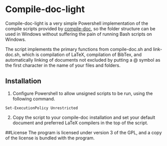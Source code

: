 # Compile-doc-light 
Compile-doc-light is a very simple Powershell implementation of the compile scripts provided by [compile-doc](https://github.com/dhil/compile-doc), so the folder structure can be used in Windows without suffering the pain of running Bash scripts on Windows.

The script implements the primary functions from compile-doc.sh and link-doc.sh, which is compilation of LaTeX, compilation of BibTex, and automatically linking of documents not excluded by putting a @ symbol as the first character in the name of your files and folders.

## Installation
1. Configure Powershell to allow unsigned scripts to be run, using the following command.
```
Set-ExecutionPolicy Unrestricted
```

2. Copy the script to your compile-doc installation and set your default document and preferred LaTeX compilers in the top of the script. 

##License
The program is licensed under version 3 of the GPL, and a copy of the license is bundled with the program.

